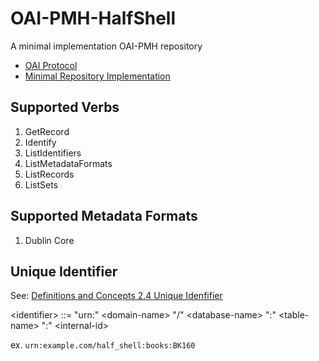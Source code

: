 # OAI-PMH-HalfShell

A minimal implementation OAI-PMH repository

* [OAI Protocol](http://www.openarchives.org/OAI/openarchivesprotocol.html)
* [Minimal Repository Implementation](http://www.openarchives.org/OAI/2.0/guidelines-repository.htm#MinimalImplementation)

## Supported Verbs

1. GetRecord
2. Identify
3. ListIdentifiers
4. ListMetadataFormats
5. ListRecords
6. ListSets

## Supported Metadata Formats

1. Dublin Core

## Unique Identifier

See: [Definitions and Concepts 2.4 Unique Idenfifier](http://www.openarchives.org/OAI/openarchivesprotocol.html#UniqueIdentifier)

&lt;identifier&gt; ::= "urn:" &lt;domain-name&gt; "/" &lt;database-name&gt; ":" &lt;table-name&gt; ":" &lt;internal-id&gt;

ex. `urn:example.com/half_shell:books:BK160`
